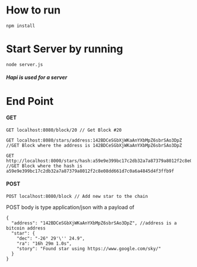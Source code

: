 # How to run

```
npm install
```

# Start Server by running

```
node server.js
```

##### Hapi is used for a server

# End Point

#### GET

```
GET localhost:8080/block/20 // Get Block #20
```

```
GET localhost:8080/stars/address:142BDCeSGbXjWKaAnYXbMpZ6sbrSAo3DpZ //GET Block where the address is 142BDCeSGbXjWKaAnYXbMpZ6sbrSAo3DpZ
```

```
GET http://localhost:8000/stars/hash:a59e9e399bc17c2db32a7a87379a8012f2c8e08dd661d7c0a6a4845d4f3ffb9f //GET Block where the hash is a59e9e399bc17c2db32a7a87379a8012f2c8e08dd661d7c0a6a4845d4f3ffb9f
```

#### POST

```
POST localhost:8080/block // Add new star to the chain
```

POST body is type application/json with a payload of

```
{
  "address": "142BDCeSGbXjWKaAnYXbMpZ6sbrSAo3DpZ", //address is a bitcoin address
  "star": {
    "dec": "-26° 29'\'' 24.9",
    "ra": "16h 29m 1.0s",
    "story": "Found star using https://www.google.com/sky/"
  }
}
```
